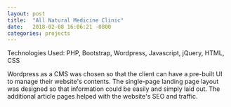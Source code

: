 ```yaml
---
layout: post
title:  "All Natural Medicine Clinic"
date:   2018-02-08 16:06:21 -0800
categories: projects
---
```


Technologies Used: PHP, Bootstrap, Wordpress, Javascript, jQuery, HTML, CSS

Wordpress as a CMS was chosen so that the client can have a pre-built UI to manage their website's contents. The single-page landing page layout was designed so that information could be easily and simply laid out. The additional article pages helped with the website's SEO and traffic.